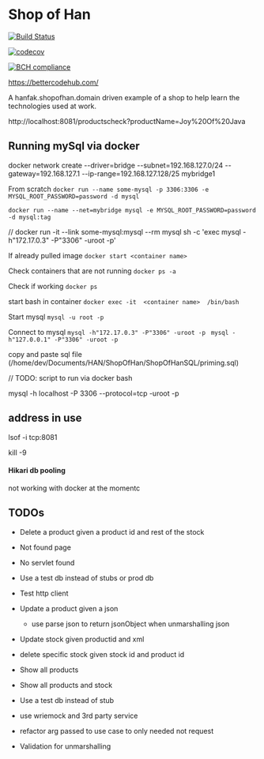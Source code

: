 # Shop of Han

[![Build Status](https://travis-ci.org/hanfak/ShopOfHan.svg?branch=master)](https://travis-ci.org/hanfak/ShopOfHan)

[![codecov](https://codecov.io/gh/hanfak/ShopOfHan/branch/master/graph/badge.svg)](https://codecov.io/gh/hanfak/ShopOfHan)


[![BCH compliance](https://bettercodehub.com/edge/badge/hanfak/ShopOfHan?branch=master)](https://bettercodehub.com/)

https://bettercodehub.com/

A hanfak.shopofhan.domain driven example of a shop to help learn the technologies used at work.

http://localhost:8081/productscheck?productName=Joy%20Of%20Java


## Running mySql via docker

docker network create --driver=bridge --subnet=192.168.127.0/24 --gateway=192.168.127.1 --ip-range=192.168.127.128/25 mybridge1


From scratch
`docker run --name some-mysql -p 3306:3306 -e MYSQL_ROOT_PASSWORD=password -d mysql`


`docker run --name --net=mybridge mysql -e MYSQL_ROOT_PASSWORD=password -d mysql:tag`

// docker run -it --link some-mysql:mysql --rm mysql sh -c 'exec  mysql -h"172.17.0.3" -P"3306" -uroot -p' 

If already pulled image
`docker start <container name>`

Check containers that are not running
`docker ps -a`


Check if working
`docker ps`

start bash in container
`docker exec -it  <container name>  /bin/bash `

Start mysql
`mysql -u root -p` 

Connect to mysql
`mysql -h"172.17.0.3" -P"3306" -uroot -p `
`mysql -h"127.0.0.1" -P"3306" -uroot -p `

copy and paste sql file (/home/dev/Documents/HAN/ShopOfHan/ShopOfHanSQL/priming.sql)

// TODO: script to run via docker bash


mysql -h localhost -P 3306 --protocol=tcp -uroot -p


## address in use

lsof -i tcp:8081

kill -9 <pid>

#### Hikari db pooling

not working with docker at the momentc

## TODOs

- Delete a product given a product id and rest of the stock
- Not found page
- No servlet found
- Use a test db instead of stubs or prod db
- Test http client
- Update a product given a json
    - use parse json to return jsonObject when unmarshalling  json
- Update stock given productid and xml

- delete specific stock given stock id and product id
- Show all products
- Show all products and stock
- Use a test db instead of stub
- use wriemock and 3rd party service
- refactor arg passed to use case to only needed not request
- Validation for unmarshalling
